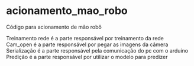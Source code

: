 # acionamento_mao_robo
Código para acionamento de mão robô

Treinamento rede é a parte responsável por treinamento da rede  
Cam_open é a parte responsável por pegar as imagens da câmera  
Serialização é a parte responsável pela comunicação do pc com o arduino  
Predição é a parte responsável por utilizar o modelo para predizer
